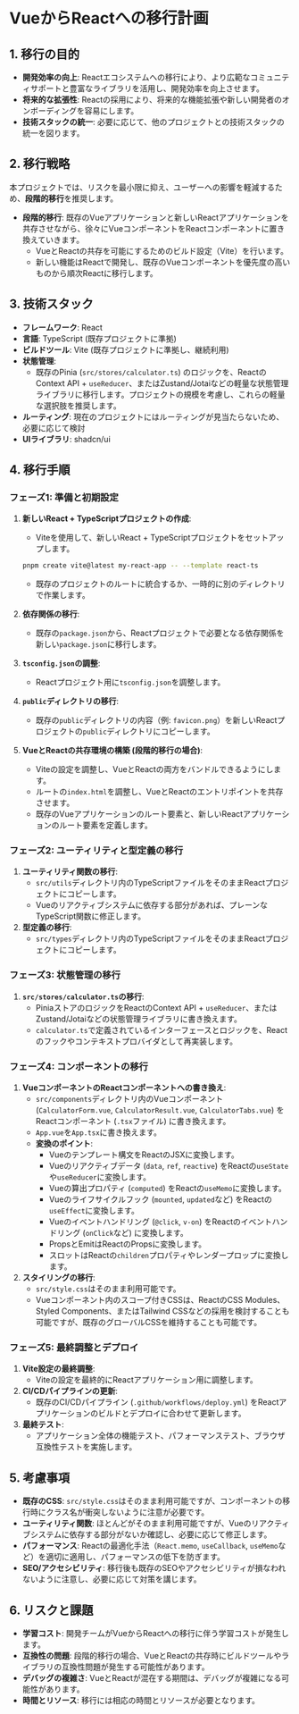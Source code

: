 # VueからReactへの移行計画

## 1. 移行の目的

- **開発効率の向上**: Reactエコシステムへの移行により、より広範なコミュニティサポートと豊富なライブラリを活用し、開発効率を向上させます。
- **将来的な拡張性**: Reactの採用により、将来的な機能拡張や新しい開発者のオンボーディングを容易にします。
- **技術スタックの統一**: 必要に応じて、他のプロジェクトとの技術スタックの統一を図ります。

## 2. 移行戦略

本プロジェクトでは、リスクを最小限に抑え、ユーザーへの影響を軽減するため、**段階的移行**を推奨します。

- **段階的移行**: 既存のVueアプリケーションと新しいReactアプリケーションを共存させながら、徐々にVueコンポーネントをReactコンポーネントに置き換えていきます。
  - VueとReactの共存を可能にするためのビルド設定（Vite）を行います。
  - 新しい機能はReactで開発し、既存のVueコンポーネントを優先度の高いものから順次Reactに移行します。

## 3. 技術スタック

- **フレームワーク**: React
- **言語**: TypeScript (既存プロジェクトに準拠)
- **ビルドツール**: Vite (既存プロジェクトに準拠し、継続利用)
- **状態管理**:
  - 既存のPinia (`src/stores/calculator.ts`) のロジックを、ReactのContext API + `useReducer`、またはZustand/Jotaiなどの軽量な状態管理ライブラリに移行します。プロジェクトの規模を考慮し、これらの軽量な選択肢を推奨します。
- **ルーティング**: 現在のプロジェクトにはルーティングが見当たらないため、必要に応じて検討
- **UIライブラリ**: shadcn/ui

## 4. 移行手順

### フェーズ1: 準備と初期設定

1.  **新しいReact + TypeScriptプロジェクトの作成**:
    - Viteを使用して、新しいReact + TypeScriptプロジェクトをセットアップします。
    ```bash
    pnpm create vite@latest my-react-app -- --template react-ts
    ```

    - 既存のプロジェクトのルートに統合するか、一時的に別のディレクトリで作業します。
2.  **依存関係の移行**:
    - 既存の`package.json`から、Reactプロジェクトで必要となる依存関係を新しい`package.json`に移行します。
3.  **`tsconfig.json`の調整**:
    - Reactプロジェクト用に`tsconfig.json`を調整します。
4.  **`public`ディレクトリの移行**:
    - 既存の`public`ディレクトリの内容（例: `favicon.png`）を新しいReactプロジェクトの`public`ディレクトリにコピーします。
5.  **VueとReactの共存環境の構築 (段階的移行の場合)**:
    - Viteの設定を調整し、VueとReactの両方をバンドルできるようにします。
    - ルートの`index.html`を調整し、VueとReactのエントリポイントを共存させます。
    - 既存のVueアプリケーションのルート要素と、新しいReactアプリケーションのルート要素を定義します。

### フェーズ2: ユーティリティと型定義の移行

1.  **ユーティリティ関数の移行**:
    - `src/utils`ディレクトリ内のTypeScriptファイルをそのままReactプロジェクトにコピーします。
    - Vueのリアクティブシステムに依存する部分があれば、プレーンなTypeScript関数に修正します。
2.  **型定義の移行**:
    - `src/types`ディレクトリ内のTypeScriptファイルをそのままReactプロジェクトにコピーします。

### フェーズ3: 状態管理の移行

1.  **`src/stores/calculator.ts`の移行**:
    - PiniaストアのロジックをReactのContext API + `useReducer`、またはZustand/Jotaiなどの状態管理ライブラリに書き換えます。
    - `calculator.ts`で定義されているインターフェースとロジックを、Reactのフックやコンテキストプロバイダとして再実装します。

### フェーズ4: コンポーネントの移行

1.  **VueコンポーネントのReactコンポーネントへの書き換え**:
    - `src/components`ディレクトリ内のVueコンポーネント (`CalculatorForm.vue`, `CalculatorResult.vue`, `CalculatorTabs.vue`) をReactコンポーネント (`.tsx`ファイル) に書き換えます。
    - `App.vue`を`App.tsx`に書き換えます。
    - **変換のポイント**:
      - Vueのテンプレート構文をReactのJSXに変換します。
      - Vueのリアクティブデータ (`data`, `ref`, `reactive`) をReactの`useState`や`useReducer`に変換します。
      - Vueの算出プロパティ (`computed`) をReactの`useMemo`に変換します。
      - Vueのライフサイクルフック (`mounted`, `updated`など) をReactの`useEffect`に変換します。
      - Vueのイベントハンドリング (`@click`, `v-on`) をReactのイベントハンドリング (`onClick`など) に変換します。
      - PropsとEmitはReactのPropsに変換します。
      - スロットはReactの`children`プロパティやレンダープロップに変換します。
2.  **スタイリングの移行**:
    - `src/style.css`はそのまま利用可能です。
    - Vueコンポーネント内のスコープ付きCSSは、ReactのCSS Modules、Styled Components、またはTailwind CSSなどの採用を検討することも可能ですが、既存のグローバルCSSを維持することも可能です。

### フェーズ5: 最終調整とデプロイ

1.  **Vite設定の最終調整**:
    - Viteの設定を最終的にReactアプリケーション用に調整します。
2.  **CI/CDパイプラインの更新**:
    - 既存のCI/CDパイプライン (`.github/workflows/deploy.yml`) をReactアプリケーションのビルドとデプロイに合わせて更新します。
3.  **最終テスト**:
    - アプリケーション全体の機能テスト、パフォーマンステスト、ブラウザ互換性テストを実施します。

## 5. 考慮事項

- **既存のCSS**: `src/style.css`はそのまま利用可能ですが、コンポーネントの移行時にクラス名が衝突しないように注意が必要です。
- **ユーティリティ関数**: ほとんどがそのまま利用可能ですが、Vueのリアクティブシステムに依存する部分がないか確認し、必要に応じて修正します。
- **パフォーマンス**: Reactの最適化手法（`React.memo`, `useCallback`, `useMemo`など）を適切に適用し、パフォーマンスの低下を防ぎます。
- **SEO/アクセシビリティ**: 移行後も既存のSEOやアクセシビリティが損なわれないように注意し、必要に応じて対策を講じます。

## 6. リスクと課題

- **学習コスト**: 開発チームがVueからReactへの移行に伴う学習コストが発生します。
- **互換性の問題**: 段階的移行の場合、VueとReactの共存時にビルドツールやライブラリの互換性問題が発生する可能性があります。
- **デバッグの複雑さ**: VueとReactが混在する期間は、デバッグが複雑になる可能性があります。
- **時間とリソース**: 移行には相応の時間とリソースが必要となります。
